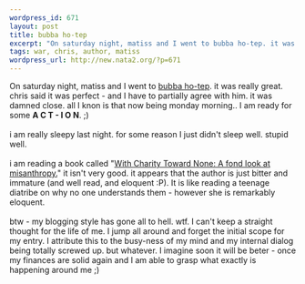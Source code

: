 ```yaml
--- 
wordpress_id: 671
layout: post
title: bubba ho-tep
excerpt: "On saturday night, matiss and I went to bubba ho-tep. it was really great. chris said it was perfect - and I have to partially agree with him. it was damned close. all I knon is that now being monday morning.. I am ready for some A C T - I O N. ;)i am really sleepy last night. for some reason I just didn't sleep well. stupid well. "
tags: war, chris, author, matiss
wordpress_url: http://new.nata2.org/?p=671
---
```

On saturday night, matiss and I went to <a href="http://www.bubbahotep.com/">bubba ho-tep</a>. it was really great. chris said it was perfect - and I have to partially agree with him. it was damned close. all I knon is that now being monday morning.. I am ready for some <b>A C T - I O N</b>. ;)<br/><br/>i am really sleepy last night. for some reason I just didn't sleep well. stupid well. <br/><br/>i am reading a book called "<u>With Charity Toward None: A fond look at misanthropy.</u>" it isn't very good. it appears that the author is just bitter and immature (and well read, and eloquent :P). It is like reading a teenage diatribe on why no one understands them - however she is remarkably eloquent.<br/><br/>btw - my blogging style has gone all to hell. wtf. I can't keep a straight thought for the life of me. I jump all around and forget the initial scope for my entry. I attribute this to the busy-ness of my mind and my internal dialog being totally screwed up. but whatever. I imagine soon it will be beter - once my finances are solid again and I am able to grasp what exactly is happening around me ;)
